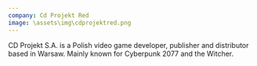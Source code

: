 ```yaml
---
company: Cd Projekt Red
image: \assets\img\cdprojektred.png
---
```

<!-- cd_projekt_red.md -->
CD Projekt S.A. is a Polish video game developer, publisher and distributor based in Warsaw. Mainly known for Cyberpunk 2077 and the Witcher.